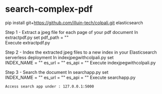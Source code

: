 # search-complex-pdf

pip install git+https://github.com/illuin-tech/colpali.git elasticsearch

Step 1 - Extract a jpeg file for each page of your pdf document
    In extractpdf.py set pdf_path = "<PDF path and filename>"    
    Execute extractpdf.py

Step 2 - Index the extracted jpeg files to a new index in your Elasticsearch serverless deployment
    In indexjpegwithcolpali.py set   
        INDEX_NAME = "<index>" 
        es_url = "<url>"
        es_api = "<api>"
    Execute indexjpegwithcolpali.py

Step 3 - Search the document
    In searchapp.py set   
        INDEX_NAME = "<index>"
        es_url = "<url>"
        es_api = "<api>"
    Execute searchapp.py

    Access search app under : 127.0.0.1:5000
